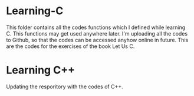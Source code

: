 # Learning-C
This folder contains all the codes functions which I defined while learning C. This functions may get used anywhere later. I'm uploading all the codes to Github, so that the codes can be accessed anyhow online in future. 
This are the codes for the exercises of the book Let Us C.


# Learning C++
Updating the resporitory with the codes of C++.
